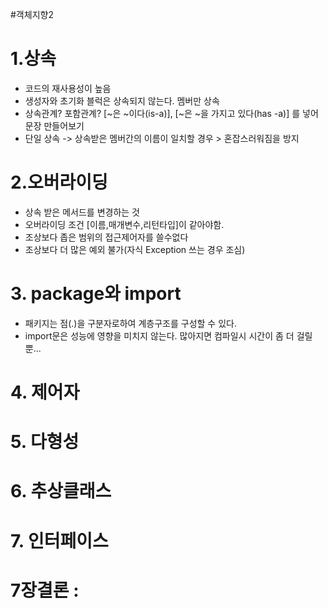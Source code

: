 #객체지향2
# 1.상속
 - 코드의 재사용성이 높음
 - 생성자와 초기화 블럭은 상속되지 않는다. 멤버만 상속
 - 상속관계? 포함관계?    [~은 ~이다(is-a)], [~은 ~을 가지고 있다(has -a)] 를 넣어 문장 만들어보기  
 - 단일 상속 -> 상속받은 멤버간의 이름이 일치할 경우 > 혼잡스러워짐을 방지

# 2.오버라이딩
 - 상속 받은 메서드를 변경하는 것
 - 오버라이딩 조건 [이름,매개변수,리턴타입]이 같아야함.
 - 조상보다 좁은 범위의 접근제어자를 쓸수없다
 - 조상보다 더 많은 예외 불가(자식 Exception 쓰는 경우 조심) 
  
# 3. package와 import 
  - 패키지는 점(.)을 구분자로하여 계층구조를 구성할 수 있다.
  - import문은 성능에 영향을 미치지 않는다. 많아지면 컴파일시 시간이 좀 더 걸릴뿐...
 
# 4. 제어자


# 5. 다형성

 
# 6. 추상클래스

 
# 7. 인터페이스

 

# 7장결론 : 